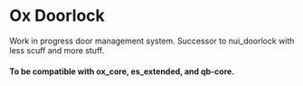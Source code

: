 # Ox Doorlock
Work in progress door management system. Successor to nui_doorlock with less scuff and more stuff.

#### To be compatible with ox_core, es_extended, and qb-core.
